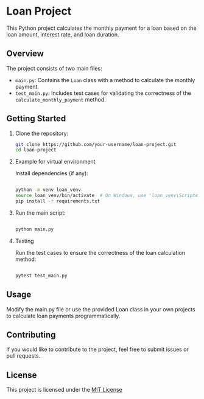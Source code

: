 # Loan Project

This Python project calculates the monthly payment for a loan based on the loan amount, interest rate, and loan duration.

## Overview

The project consists of two main files:

- `main.py`: Contains the `Loan` class with a method to calculate the monthly payment.
- `test_main.py`: Includes test cases for validating the correctness of the `calculate_monthly_payment` method.

## Getting Started

1. Clone the repository:

   ```bash
   git clone https://github.com/your-username/loan-project.git
   cd loan-project

2. Example for virtual environment

   Install dependencies (if any):
   ```bash
   
   python -m venv loan_venv
   source loan_venv/bin/activate  # On Windows, use 'loan_venv\Scripts\activate'
   pip install -r requirements.txt

3. Run the main script:

      ```bash
      
      python main.py

4. Testing

      Run the test cases to ensure the correctness of the loan calculation method:
      ```bash
      
      pytest test_main.py

## Usage

   Modify the main.py file or use the provided Loan class in your own projects to calculate loan payments programmatically.

## Contributing

   If you would like to contribute to the project, feel free to submit issues or pull requests.

## License

   This project is licensed under the [MIT License](https://opensource.org/licenses/MIT)
   
